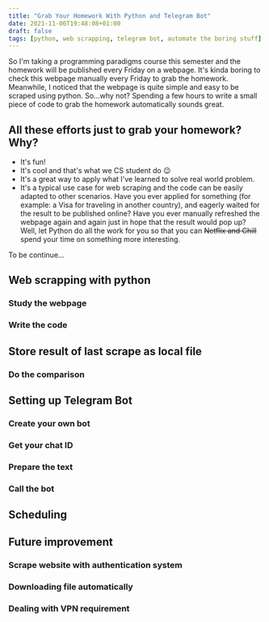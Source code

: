 ```yaml
---
title: "Grab Your Homework With Python and Telegram Bot"
date: 2021-11-06T19:48:08+01:00
draft: false
tags: [python, web scrapping, telegram bot, automate the boring stuff]
---
```


So I'm taking a programming paradigms course this semester and the homework will be published every Friday on a webpage. It's kinda boring to check this webpage manually every Friday to grab the homework. Meanwhile, I noticed that the webpage is quite simple and easy to be scraped using python. So...why not? Spending a few hours to write a small piece of code to grab the homework automatically sounds great.

## All these efforts just to grab your homework? Why?

- It's fun!
- It's cool and that's what we CS student do 😉
- It's a great way to apply what I've learned to solve real world problem.
- It's a typical use case for web scraping and the code can be easily adapted to other scenarios. Have you ever applied for something (for example: a Visa for traveling in another country), and eagerly waited for the result to be published online? Have you ever manually refreshed the webpage again and again just in hope that the result would pop up? Well, let Python do all the work for you so that you can ~~Netflix and Chill~~ spend your time on something more interesting.

To be continue...

## Web scrapping with python

### Study the webpage

### Write the code

## Store result of last scrape as local file

### Do the comparison

## Setting up Telegram Bot

### Create your own bot

### Get your chat ID

### Prepare the text

### Call the bot

## Scheduling

## Future improvement

### Scrape website with authentication system

### Downloading file automatically

### Dealing with VPN requirement

